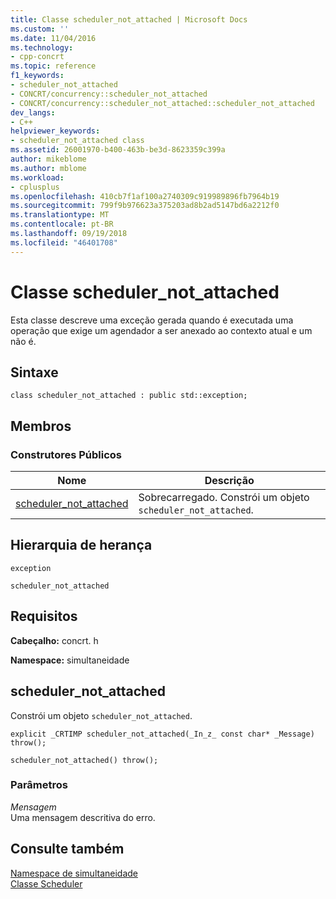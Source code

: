 ```yaml
---
title: Classe scheduler_not_attached | Microsoft Docs
ms.custom: ''
ms.date: 11/04/2016
ms.technology:
- cpp-concrt
ms.topic: reference
f1_keywords:
- scheduler_not_attached
- CONCRT/concurrency::scheduler_not_attached
- CONCRT/concurrency::scheduler_not_attached::scheduler_not_attached
dev_langs:
- C++
helpviewer_keywords:
- scheduler_not_attached class
ms.assetid: 26001970-b400-463b-be3d-8623359c399a
author: mikeblome
ms.author: mblome
ms.workload:
- cplusplus
ms.openlocfilehash: 410cb7f1af100a2740309c919989896fb7964b19
ms.sourcegitcommit: 799f9b976623a375203ad8b2ad5147bd6a2212f0
ms.translationtype: MT
ms.contentlocale: pt-BR
ms.lasthandoff: 09/19/2018
ms.locfileid: "46401708"
---
```

# <a name="schedulernotattached-class"></a>Classe scheduler_not_attached

Esta classe descreve uma exceção gerada quando é executada uma operação que exige um agendador a ser anexado ao contexto atual e um não é.

## <a name="syntax"></a>Sintaxe

```
class scheduler_not_attached : public std::exception;
```

## <a name="members"></a>Membros

### <a name="public-constructors"></a>Construtores Públicos

|Nome|Descrição|
|----------|-----------------|
|[scheduler_not_attached](#ctor)|Sobrecarregado. Constrói um objeto `scheduler_not_attached`.|

## <a name="inheritance-hierarchy"></a>Hierarquia de herança

`exception`

`scheduler_not_attached`

## <a name="requirements"></a>Requisitos

**Cabeçalho:** concrt. h

**Namespace:** simultaneidade

##  <a name="ctor"></a> scheduler_not_attached

Constrói um objeto `scheduler_not_attached`.

```
explicit _CRTIMP scheduler_not_attached(_In_z_ const char* _Message) throw();

scheduler_not_attached() throw();
```

### <a name="parameters"></a>Parâmetros

*Mensagem*<br/>
Uma mensagem descritiva do erro.

## <a name="see-also"></a>Consulte também

[Namespace de simultaneidade](concurrency-namespace.md)<br/>
[Classe Scheduler](scheduler-class.md)
